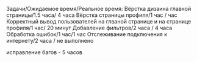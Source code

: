 Задачи/Ожидаемое время/Реальное время: Вёрстка дизаина главной страницы/1.5 часа/ 4 часа Вёрстка страницы профиля/1 час / час Корректный вывод пользователей на глваной странице и на странице профиля/1 час/ 20 минут Добавление фильтров/2 часа / 4 часа Обработка ошибок/1 час/1 час Отслеживание подключения к интернету/2 часа / не выполнено

исправление багов - 5 часов
